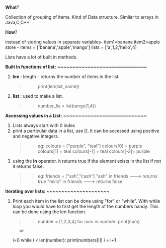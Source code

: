 **What**?

Collection of grouping of items. 
Kind of Data structure. 
Similar to arrays in Java,C,C++

**How**?

instead of storing values in separate variables- 
item1=banana
item2=apple
store -
items = ['banana','apple','mango']
lists = ['a',1,2,'hello',4]

Lists have a lot of built in methods.

**Built In functions of list:**
**~~~~~~~~~~~~~~~~~~~~~~~~~~~~~~**
1. **len** : length - returns the number of items in the list.
    >> print(len(list_name))
2. **list** : used to make a list. 
    >> number_lis = list(range(1,4))

**Accessing values in a List:**
**~~~~~~~~~~~~~~~~~~~~~~~~~~~~**
1. Lists always start with 0 index
2. print a particular data in a list, use []. It can be accessed using positive and negative integers.
    >> eg: colours = ["purple", "teal"]
            colours[0] = purple
            colours[1] = teal
            colours[-1] = teal
            colours[-2]= purple
3. using the **in** operator. it returns true if the element exists in the list if not it returns false. 
    >> eg: friends = ["ash","cash"]
            "ash" in friends ---> returns true
            "hello" in friends ---> returns false

**Iterating over lists:**
**~~~~~~~~~~~~~~~~~~~~~**
1. Print each item in the list can be done using "for" or "while". With while loop you would have to first get the length of the numbers handy. This can be done using the len function.
   >> number = [1,2,3,4]
      for num in number:
         print(num)

          or
      
      i=0
      while i < len(number):
         print(numbers[i])
         i = i+1
    

